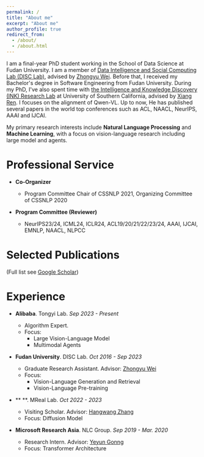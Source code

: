 ```yaml
---
permalink: /
title: "About me"
excerpt: "About me"
author_profile: true
redirect_from: 
  - /about/
  - /about.html
---
```


I am a final-year PhD student working in the School of Data Science at Fudan University. I am a member of [Data Intelligence and Social Computing Lab (DISC Lab)](http://fudan-disc.com/), advised by [Zhongyu Wei](http://www.sdspeople.fudan.edu.cn/zywei/). Before that, I received my Bachelor's degree in Software Engineering from Fudan University. During my PhD, I've also spent time with [the Intelligence and Knowledge Discovery (INK) Research Lab](https://ink-usc.github.io/)  at University of Southern California, advised by [Xiang Ren](https://shanzhenren.github.io/). I focuses on the alignment of Qwen-VL. Up to now, He has published several papers in the world top conferences such as ACL, NAACL, NeurIPS, AAAI and IJCAI.

My primary research interests include **Natural Language Processing** and **Machine Learning**, with a focus on vision-language research including large model and agents. 

Professional Service
======
* **Co-Organizer**
  + Program Committee Chair of CSSNLP 2021,  Organizing Committee of CSSNLP 2020

* **Program Committee (Reviewer)**
  + NeurIPS23/24, ICML24, ICLR24, ACL19/20/21/22/23/24, AAAI, IJCAI, EMNLP, NAACL, NLPCC

Selected Publications
======
(Full list see [Google Scholar](https://scholar.google.com/citations?user=t_tryJ0AAAAJ&hl=zh-CN))



Experience
======
* **Alibaba**. Tongyi Lab. *Sep 2023 - Present*
  + Algorithm Expert. 
  + Focus:
    - Large Vision-Language Model
    - Multimodal Agents

* **Fudan University**. DISC Lab. *Oct 2016 - Sep 2023*
  + Graduate Research Assistant. Advisor: [Zhongyu Wei](http://www.sdspeople.fudan.edu.cn/zywei/)
  + Focus:
    - Vision-Language Generation and Retrieval
    - Vision-Language Pre-training
    
* ** **. MReal Lab. *Oct 2022 -  2023*
  + Visiting Scholar. Advisor: [Hangwang Zhang](https://shanzhenren.github.io/)
  + Focus: Diffusion Model
    
* **Microsoft Research Asia**. NLC Group. *Sep 2019 - Mar. 2020*
  + Research Intern. Advisor: [Yeyun Gonng](https://scholar.google.com/citations?user=9uz-D-kAAAAJ&hl=zh-CN)
  + Focus: Transformer Architecture


